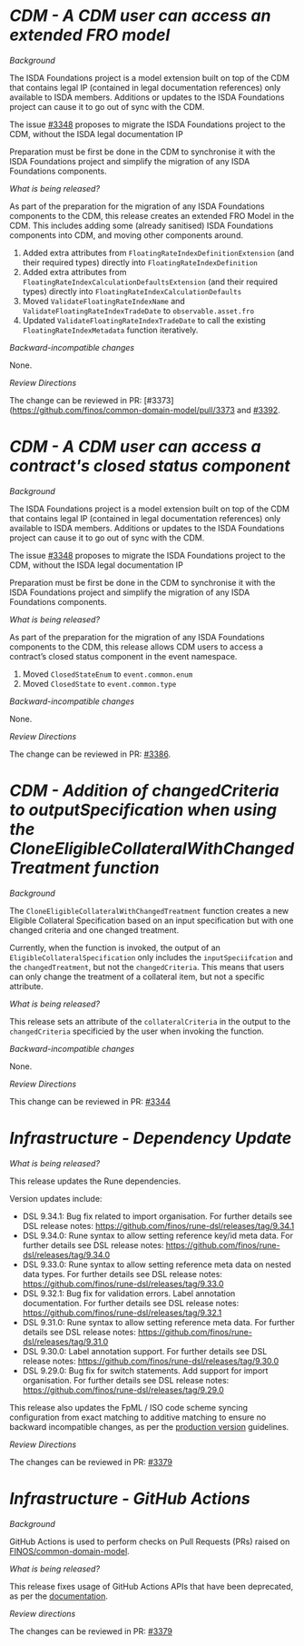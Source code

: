 # *CDM - A CDM user can access an extended FRO model*

_Background_

The ISDA Foundations project is a model extension built on top of the CDM that contains legal IP (contained in legal documentation references) only available to ISDA members. Additions or updates to the ISDA Foundations project can cause it to go out of sync with the CDM.

The issue [#3348](https://github.com/finos/common-domain-model/issues/3348) proposes to migrate the ISDA Foundations project to the CDM, without the ISDA legal documentation IP

Preparation must be first be done in the CDM to synchronise it with the ISDA Foundations project and simplify the migration of any ISDA Foundations components.

_What is being released?_

As part of the preparation for the migration of any ISDA Foundations components to the CDM, this release creates an extended FRO Model in the CDM. This includes adding some (already sanitised) ISDA Foundations components into CDM, and moving other components around. 

1. Added extra attributes from `FloatingRateIndexDefinitionExtension` (and their required types) directly into `FloatingRateIndexDefinition`
2. Added extra attributes from `FloatingRateIndexCalculationDefaultsExtension` (and their required types) directly into `FloatingRateIndexCalculationDefaults`
3. Moved `ValidateFloatingRateIndexName` and `ValidateFloatingRateIndexTradeDate` to `observable.asset.fro`
4. Updated `ValidateFloatingRateIndexTradeDate` to call the existing `FloatingRateIndexMetadata` function iteratively.

_Backward-incompatible changes_

None.

_Review Directions_

The change can be reviewed in PR: [#3373](https://github.com/finos/common-domain-model/pull/3373 and [#3392](https://github.com/finos/common-domain-model/pull/3392).

# *CDM - A CDM user can access a contract's closed status component*

_Background_

The ISDA Foundations project is a model extension built on top of the CDM that contains legal IP (contained in legal documentation references) only available to ISDA members. Additions or updates to the ISDA Foundations project can cause it to go out of sync with the CDM.

The issue [#3348](https://github.com/finos/common-domain-model/issues/3348) proposes to migrate the ISDA Foundations project to the CDM, without the ISDA legal documentation IP

Preparation must be first be done in the CDM to synchronise it with the ISDA Foundations project and simplify the migration of any ISDA Foundations components.

_What is being released?_

As part of the preparation for the migration of any ISDA Foundations components to the CDM, this release allows CDM users to access a contract’s closed status component in the event namespace.

1. Moved `ClosedStateEnum` to `event.common.enum`
2. Moved `ClosedState` to `event.common.type`


_Backward-incompatible changes_

None.

_Review Directions_

The change can be reviewed in PR: [#3386](https://github.com/finos/common-domain-model/pull/3386).

# *CDM - Addition of changedCriteria to outputSpecification when using the CloneEligibleCollateralWithChangedTreatment function*

_Background_

The `CloneEligibleCollateralWithChangedTreatment` function creates a new Eligible Collateral Specification based on an input specification but with one changed criteria and one changed treatment.

Currently, when the function is invoked, the output of an `EligibleCollateralSpecification` only includes the `inputSpeciifcation` and the `changedTreatment`, but not the `changedCriteria`. This means that users can only change the treatment of a collateral item, but not a specific attribute.

_What is being released?_

This release sets an attribute of the `collateralCriteria` in the output to the `changedCriteria` specificied by the user when invoking the function.


_Backward-incompatible changes_

None.

_Review Directions_

This change can be reviewed in PR: [#3344](https://github.com/finos/common-domain-model/pull/3344)

# _Infrastructure - Dependency Update_

_What is being released?_

This release updates the Rune dependencies.

Version updates include:
- DSL 9.34.1: Bug fix related to import organisation. For further details see DSL release notes: https://github.com/finos/rune-dsl/releases/tag/9.34.1
- DSL 9.34.0: Rune syntax to allow setting reference key/id meta data. For further details see DSL release notes: https://github.com/finos/rune-dsl/releases/tag/9.34.0
- DSL 9.33.0: Rune syntax to allow setting reference meta data on nested data types. For further details see DSL release notes: https://github.com/finos/rune-dsl/releases/tag/9.33.0
- DSL 9.32.1: Bug fix for validation errors. Label annotation documentation. For further details see DSL release notes: https://github.com/finos/rune-dsl/releases/tag/9.32.1
- DSL 9.31.0: Rune syntax to allow setting reference meta data. For further details see DSL release notes: https://github.com/finos/rune-dsl/releases/tag/9.31.0
- DSL 9.30.0: Label annotation support. For further details see DSL release notes: https://github.com/finos/rune-dsl/releases/tag/9.30.0
- DSL 9.29.0: Bug fix for switch statements. Add support for import organisation. For further details see DSL release notes: https://github.com/finos/rune-dsl/releases/tag/9.29.0

This release also updates the FpML / ISO code scheme syncing configuration from exact matching to additive matching to ensure no backward incompatible changes, as per the [production version](https://cdm.finos.org/docs/contribution#version-availability) guidelines.

_Review Directions_

The changes can be reviewed in PR: [#3379](https://github.com/finos/common-domain-model/pull/3379)

# _Infrastructure - GitHub Actions_

_Background_

GitHub Actions is used to perform checks on Pull Requests (PRs) raised on [FINOS/common-domain-model](https://github.com/finos/common-domain-model).

_What is being released?_

This release fixes usage of GitHub Actions APIs that have been deprecated, as per the [documentation](https://github.blog/changelog/2024-04-16-deprecation-notice-v3-of-the-artifact-actions/).

_Review directions_

The changes can be reviewed in PR: [#3379](https://github.com/finos/common-domain-model/pull/3379)

